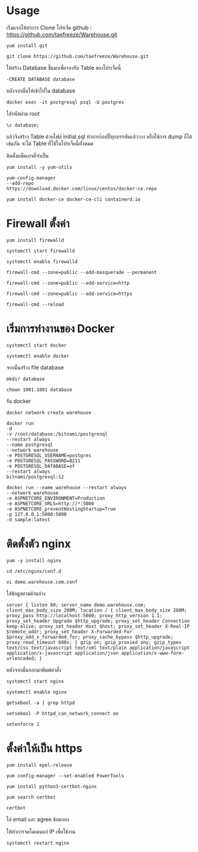 # Usage

เริ่มแรกให้ทำการ Clone โปรเจ็ค github : https://github.com/taefreeze/Warehouse.git
```
yum install git
```
```
git clone https://github.com/taefreeze/Warehouse.git
```

ให้สร้าง Database ขึ้นมาเพื่อรองรับ Table ของโปรเจ็คนี้
```
-CREATE DATABASE database
```
หลังจากนั้นให้เข้าไปใน database
```
docker exec -it postgresql psql -U postgres 
```
ใส่รหัสผ่าน root
```
\c database;
```
แล้วจึงสร้าง Table ด้วยไฟล์ initial.sql ทำการก๊อปปี้ทุกบรรทัดแล้ววาง หรือใช้การ dump ก็ได้เช่นกัน จะได้ Table ที่ใช้ในโปรเจ็คนี้ทั้งหมด

ติดตั้งแพ็คเกจที่จำเป็น
```
yum install -y yum-utils

yum-config-manager
--add-repo
https://download.docker.com/linux/centos/docker-ce.repo

yum install docker-ce docker-ce-cli containerd.io
```
# Firewall ตั้งค่า
```
yum install firewalld

systemctl start firewalld

systemctl enable firewalld

firewall-cmd --zone=public --add-masquerade --permanent

firewall-cmd --zone=public --add-service=http

firewall-cmd --zone=public --add-service=https

firewall-cmd --reload
```
# เริ่มการทำงานของ Docker
```
systemctl start docker

systemctl enable docker
```

จากนั้นสร้าง file database
```
mkdir database

chown 1001.1001 database
```
รัน docker
```
docker network create warehouse
```
```
docker run
-d
-v /root/database:/bitnami/postgresql
--restart always
--name postgresql
--network warehouse
-e POSTGRESQL_USERNAME=postgres
-e POSTGRESQL_PASSWORD=8211
-e POSTGRESQL_DATABASE=ef
--restart always
bitnami/postgresql:12
```
```
docker run --name warehouse --restart always
--network warehouse
-e ASPNETCORE_ENVIRONMENT=Production
-e ASPNETCORE_URLS=http://*:5000
-e ASPNETCORE_preventHostingStartup=True
-p 127.0.0.1:5000:5000
-d sample:latest
```

# ติดตั้งตัว nginx
```
yum -y install nginx

cd /etc/nginx/conf.d

vi demo.warehouse.com.conf
```
ใส่ข้อมูลตามด้านล่าง
```
server { listen 80; server_name demo.warehouse.com; client_max_body_size 200M; location / { client_max_body_size 200M; proxy_pass http://localhost:5000; proxy_http_version 1.1; proxy_set_header Upgrade $http_upgrade; proxy_set_header Connection keep-alive; proxy_set_header Host $host; proxy_set_header X-Real-IP $remote_addr; proxy_set_header X-Forwarded-For $proxy_add_x_forwarded_for; proxy_cache_bypass $http_upgrade; proxy_read_timeout 600s; } gzip on; gzip_proxied any; gzip_types text/css text/javascript text/xml text/plain application/javascript application/x-javascript application/json application/x-www-form-urlencoded; }
```
หลังจากนั้นออกมาพิมพ์คำสั่ง
```
systemctl start nginx

systemctl enable nginx

getsebool -a | grep httpd

setsebool -P httpd_can_network_connect on

setenforce 1
```
# ตั้งค่าให้เป็น https
```
yum install epel-release

yum config-manager --set-enabled PowerTools

yum install python3-certbot-nginx

yum search certbot

certbot
```
ใส่ email และ agree ข้อตกลง

ให้ทำการจดโดเมนแก่ IP เพื่อใช้งาน
```
systemctl restart nginx
```